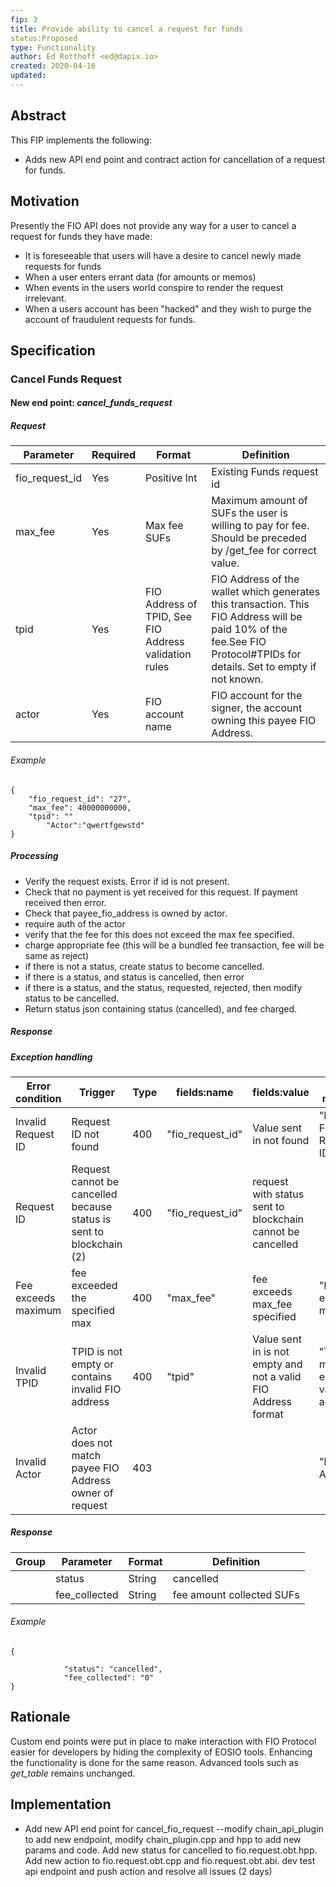 ```yaml
---
fip: 3
title: Provide ability to cancel a request for funds
status:Proposed
type: Functionality
author: Ed Rotthoff <ed@dapix.io>
created: 2020-04-16
updated: 
---
```


## Abstract
This FIP implements the following:
* Adds new API end point and contract action for cancellation of a request for funds.


## Motivation
Presently the FIO API does not provide any way for a user to cancel a request for funds they have made:
* It is foreseeable that users will have a desire to cancel newly made requests for funds
* When a user enters errant data (for amounts or memos)
* When events in the users world conspire to render the request irrelevant.
* When a users account has been "hacked" and they wish to purge the account of fraudulent requests for funds.


## Specification
### Cancel Funds Request
#### New end point: *cancel_funds_request*
##### Request
|Parameter|Required|Format|Definition|
|---|---|---|---|
|fio_request_id|Yes|Positive Int|Existing Funds request id|
|max_fee|Yes|Max fee SUFs|Maximum amount of SUFs the user is willing to pay for fee. Should be preceded by /get_fee for correct value.|
|tpid|Yes|FIO Address of TPID, See FIO Address validation rules|FIO Address of the wallet which generates this transaction. This FIO Address will be paid 10% of the fee.See FIO Protocol#TPIDs for details. Set to empty if not known.|
|actor|Yes|FIO account name|FIO account for the signer, the account owning this payee FIO Address.|
###### Example
```
{
	"fio_request_id": "27",
	"max_fee": 40000000000,
	"tpid": ""
        "Actor":"qwertfgewstd"
}
```
##### Processing
* Verify the request exists. Error if id is not present. 
* Check that no payment is yet received for this request. If payment received then error.
* Check that payee_fio_address is owned by actor.
* require auth of the actor
* verify that the fee for this does not exceed the max fee specified.
* charge appropriate fee (this will be a bundled fee transaction, fee will be same as reject)
* if there is not a status, create status to become cancelled.
* if there is a status, and status is cancelled, then error
* if there is a status, and the status, requested, rejected, then modify status to be cancelled.
* Return status json containing status (cancelled), and fee charged.
##### Response
##### Exception handling
|Error condition|Trigger|Type|fields:name|fields:value|Error message|
|---|---|---|---|---|---|
|Invalid Request ID|Request ID not found|400|"fio_request_id"|Value sent in not found|"Invalid FIO Request ID"|
|Request ID|Request cannot be cancelled because status is sent to blockchain (2)|400|"fio_request_id"|request with status sent to blockchain cannot be cancelled |
|Fee exceeds maximum|fee exceeded the specified max|400|"max_fee"|fee exceeds max_fee specified|"Fee exceeds maximum"|
|Invalid TPID|TPID is not empty or contains invalid FIO address|400|"tpid"|Value sent in is not empty and not a valid FIO Address format|"TPID must be empty or valid FIO address"|
|Invalid Actor|Actor does not match payee FIO Address owner of request|403|||"Invalid Actor"|
##### Response
|Group|Parameter|Format|Definition|
|---|---|---|---|
||status|String|cancelled|
||fee_collected|String|fee amount collected SUFs|
###### Example
```
{
	
			"status": "cancelled",
			"fee_collected": "0"		
}
```

## Rationale
Custom end points were put in place to make interaction with FIO Protocol easier for developers by hiding the complexity of EOSIO tools. Enhancing the functionality is done for the same reason. Advanced tools such as *get_table* remains unchanged.

## Implementation
* Add new API end point for cancel_fio_request
  --modify chain_api_plugin to add new endpoint, modify chain_plugin.cpp and hpp to add new params and code. Add new status for cancelled to fio.request.obt.hpp. Add new action to fio.request.obt.cpp and fio.request.obt.abi. dev test api endpoint and push action and resolve all issues (2 days)

